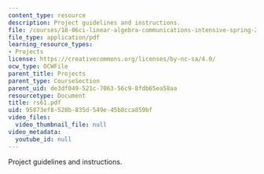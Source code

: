 ```yaml
---
content_type: resource
description: Project guidelines and instructions.
file: /courses/18-06ci-linear-algebra-communications-intensive-spring-2004/95873ef8528b835d549e45b8cca859bf_rs61.pdf
file_type: application/pdf
learning_resource_types:
- Projects
license: https://creativecommons.org/licenses/by-nc-sa/4.0/
ocw_type: OCWFile
parent_title: Projects
parent_type: CourseSection
parent_uid: de3df049-521c-7063-56c9-8fdb65ea58aa
resourcetype: Document
title: rs61.pdf
uid: 95873ef8-528b-835d-549e-45b8cca859bf
video_files:
  video_thumbnail_file: null
video_metadata:
  youtube_id: null
---
```

Project guidelines and instructions.